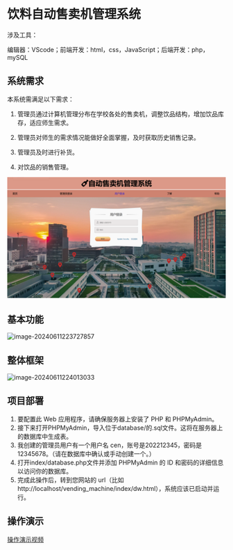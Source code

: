 
# 饮料自动售卖机管理系统

涉及工具：

编辑器：VScode；前端开发：html，css，JavaScript；后端开发：php，mySQL

## 系统需求

本系统需满足以下需求：

1. 管理员通过计算机管理分布在学校各处的售卖机，调整饮品结构，增加饮品库存，适应师生需求。

2. 管理员对师生的需求情况能做好全面掌握，及时获取历史销售记录。

3. 管理员及时进行补货。

4. 对饮品的销售管理。

![image-20240611230833607](./%E9%A5%AE%E6%96%99%E8%87%AA%E5%8A%A8%E5%94%AE%E5%8D%96%E6%9C%BA%E7%AE%A1%E7%90%86%E7%B3%BB%E7%BB%9F.assets/image-20240611230833607-1718118519683-3.png)

## 基本功能

![image-20240611223727857](./%E9%A5%AE%E6%96%99%E8%87%AA%E5%8A%A8%E5%94%AE%E5%8D%96%E6%9C%BA%E7%AE%A1%E7%90%86%E7%B3%BB%E7%BB%9F.assets/vending)

## 整体框架

![image-20240611224013033](./%E9%A5%AE%E6%96%99%E8%87%AA%E5%8A%A8%E5%94%AE%E5%8D%96%E6%9C%BA%E7%AE%A1%E7%90%86%E7%B3%BB%E7%BB%9F.assets/frame)

## 项目部署

1. 要配置此 Web 应用程序，请确保服务器上安装了 PHP 和 PHPMyAdmin。
2. 接下来打开PHPMyAdmin，导入位于database/的.sql文件。这将在服务器上的数据库中生成表。
3. 我创建的管理员用户有一个用户名 cen，账号是202212345，密码是 12345678。（请在数据库中确认或手动创建一个。）
4. 打开index/database.php文件并添加 PHPMyAdmin 的 ID 和密码的详细信息以访问你的数据库。
5. 完成此操作后，转到您网站的 url（比如http://localhost/vending_machine/index/dw.html），系统应该已启动并运行。

## 操作演示

[操作演示视频](https://github.com/liucenlu/vending_machine/blob/main/%E6%93%8D%E4%BD%9C%E6%BC%94%E7%A4%BA.mp4)
